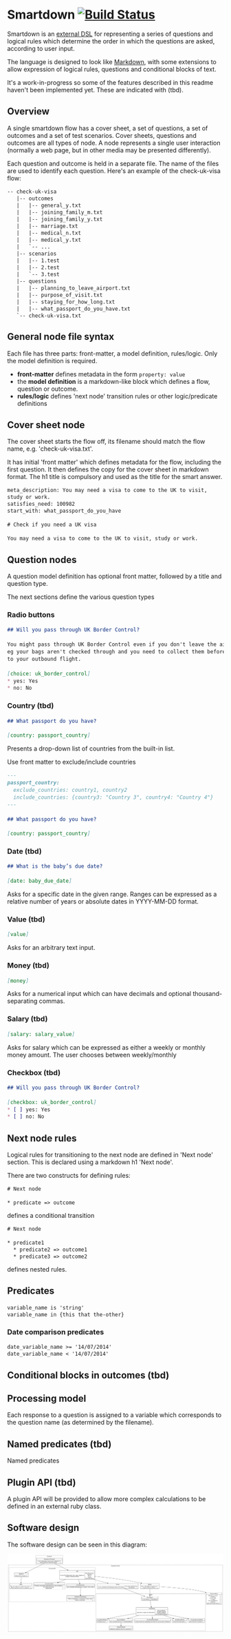 # Smartdown [![Build Status](https://travis-ci.org/alphagov/smartdown.svg?branch=master)](https://travis-ci.org/alphagov/smartdown)

Smartdown is an [external
DSL](http://www.martinfowler.com/bliki/DomainSpecificLanguage.html) for
representing a series of questions and logical rules which determine the order
in which the questions are asked, according to user input.

The language is designed to look like
[Markdown](http://daringfireball.net/projects/markdown/), with some extensions
to allow expression of logical rules, questions and conditional blocks of
text.

It's a work-in-progress so some of the features described in this readme haven't been implemented yet. These are indicated with (tbd).

## Overview

A single smartdown flow has a cover sheet, a set of questions, a set of
outcomes and a set of test scenarios. Cover sheets, questions and outcomes are
all types of node. A node represents a single user interaction (normally a web
page, but in other media may be presented differently).

Each question and outcome is held in a separate file. The name of the files
are used to identify each question. Here's an example of the check-uk-visa
flow:

```
-- check-uk-visa
   |-- outcomes
   |   |-- general_y.txt
   |   |-- joining_family_m.txt
   |   |-- joining_family_y.txt
   |   |-- marriage.txt
   |   |-- medical_n.txt
   |   |-- medical_y.txt
   |   `-- ...
   |-- scenarios
   |   |-- 1.test
   |   |-- 2.test
   |   `-- 3.test
   |-- questions
   |   |-- planning_to_leave_airport.txt
   |   |-- purpose_of_visit.txt
   |   |-- staying_for_how_long.txt
   |   |-- what_passport_do_you_have.txt
   `-- check-uk-visa.txt
```

## General node file syntax

Each file has three parts: front-matter, a model definition, rules/logic. Only the model definition is required.

* **front-matter** defines metadata in the form `property: value`
* the **model definition** is a markdown-like block which defines a flow, question or outcome.
* **rules/logic** defines 'next node' transition rules or other logic/predicate definitions

## Cover sheet node

The cover sheet starts the flow off, its filename should match the flow name, e.g. 'check-uk-visa.txt'.

It has initial 'front matter' which defines metadata for the flow, including
the first question. It then defines the copy for the cover sheet in markdown
format. The h1 title is compulsory and used as the title for the smart answer.

```
meta_description: You may need a visa to come to the UK to visit, study or work.
satisfies_need: 100982
start_with: what_passport_do_you_have

# Check if you need a UK visa

You may need a visa to come to the UK to visit, study or work.
```

## Question nodes

A question model definition has optional front matter, followed by a title and
question type.

The next sections define the various question types

### Radio buttons

```markdown
## Will you pass through UK Border Control?

You might pass through UK Border Control even if you don't leave the airport -
eg your bags aren't checked through and you need to collect them before transferring
to your outbound flight.

[choice: uk_border_control]
* yes: Yes
* no: No
```

### Country (tbd)

```markdown
## What passport do you have?

[country: passport_country]
```

Presents a drop-down list of countries from the built-in list.

Use front matter to exclude/include countries

```markdown
---
passport_country: 
  exclude_countries: country1, country2
  include_countries: {country3: "Country 3", country4: "Country 4"}
---

## What passport do you have?

[country: passport_country]
```

### Date (tbd)

```markdown
## What is the baby’s due date?

[date: baby_due_date]
```

Asks for a specific date in the given range. Ranges can be expressed as a relative number of years or absolute dates in YYYY-MM-DD format.

### Value (tbd)

```markdown
[value]
```

Asks for an arbitrary text input.

### Money (tbd)

```markdown
[money]
```

Asks for a numerical input which can have decimals and optional thousand-separating commas.

### Salary (tbd)

```markdown
[salary: salary_value]
```

Asks for salary which can be expressed as either a weekly or monthly money amount. The user chooses between weekly/monthly

### Checkbox (tbd)

```markdown
## Will you pass through UK Border Control?

[checkbox: uk_border_control]
* [ ] yes: Yes
* [ ] no: No
```

## Next node rules

Logical rules for transitioning to the next node are defined in 'Next node' section. This is declared using a markdown h1 'Next node'.

There are two constructs for defining rules:

```
# Next node

* predicate => outcome
```

defines a conditional transition

```
# Next node

* predicate1
  * predicate2 => outcome1
  * predicate3 => outcome2
```

defines nested rules.

## Predicates

```
variable_name is 'string'
variable_name in {this that the-other}
```

### Date comparison predicates

```
date_variable_name >= '14/07/2014'
date_variable_name < '14/07/2014'
```

## Conditional blocks in outcomes (tbd)

## Processing model

Each response to a question is assigned to a variable which corresponds to the question name (as determined by the filename).

## Named predicates (tbd)

Named predicates

## Plugin API (tbd)

A plugin API will be provided to allow more complex calculations to be defined
in an external ruby class.

## Software design

The software design can be seen in this diagram:

![Software design](https://raw.githubusercontent.com/alphagov/smartdown/master/doc/design.png)

